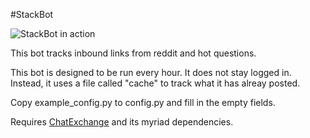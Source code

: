 #StackBot

![StackBot in action](http://i.imgur.com/ewNiWjD.png)

This bot tracks inbound links from reddit and hot questions.

This bot is designed to be run every hour. It does not stay logged in. Instead, it uses a file called "cache" to track what it has alreay posted.

Copy example_config.py to config.py and fill in the empty fields.

Requires [ChatExchange](https://github.com/Manishearth/ChatExchange) and its myriad dependencies.

